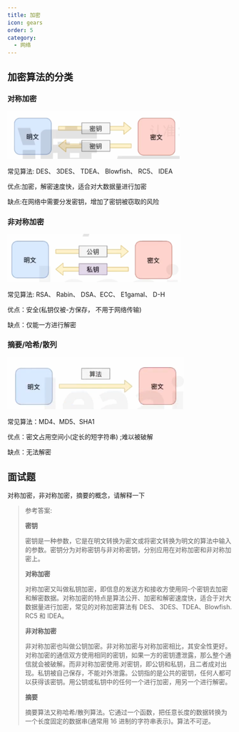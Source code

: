 ```yaml
---
title: 加密
icon: gears
order: 5
category:
  - 网络
---
```


## 加密算法的分类

### 对称加密

<img src=" ../../../../src/.vuepress/public/assets/images/moreThanCode/network/encrypt/image-20240223103147452.png" alt="image-20240223103147452" style="zoom:80%;" />

常见算法: DES、 3DES、 TDEA、 Blowfish、 RC5、 IDEA

优点:加密，解密速度快，适合对大数据量进行加密

缺点:在网络中需要分发密钥，增加了密钥被窃取的风险

### 非对称加密

<img src=" ../../../../src/.vuepress/public/assets/images/moreThanCode/network/encrypt/image-20240223103205264.png" style="zoom:80%;" />

常见算法: RSA、 Rabin、 DSA、ECC、 E1gamal、 D-H

优点：安全(私钥仅被-方保存， 不用于网络传输)

缺点：仅能一方进行解密

### 摘要/哈希/散列

<img src=" ../../../../src/.vuepress/public/assets/images/moreThanCode/network/encrypt/image-20240223103329053.png" style="zoom:80%;" />

常见算法：MD4、MD5、SHA1

优点：密文占用空间小(定长的短字符串) ;难以被破解

缺点：无法解密

## 面试题

对称加密，非对称加密，摘要的概念，请解释一下

> 参考答案:
>
> **密钥**
>
> 密钥是一种参数，它是在明文转换为密文或将密文转换为明文的算法中输入的参数。密钥分为对称密钥与非对称密钥，分别应用在对称加密和非对称加密上。
>
> **对称加密**
>
> 对称加密又叫做私钥加密，即信息的发送方和接收方使用同-个密钥去加密和解密数据。对称加密的特点是算法公开、加密和解密速度快，适合于对大数据量进行加密，常见的对称加密算法有 DES、 3DES、TDEA、Blowfish. RC5 和 IDEA。
>
> **非对称加密**
>
> 非对称加密也叫做公钥加密。非对称加密与对称加密相比，其安全性更好。对称加密的通信双方使用相同的密钥，如果一方的密钥遭泄露，那么整个通信就会被破解。而非对称加密使用.对密钥，即公钥和私钥，且二者成对出现。私钥被自己保存，不能对外泄露。公钥指的是公共的密钥，任何人都可以获得该密钥。用公钥或私钥中的任何一个进行加密，用另一个进行解密。
>
> **摘要**
>
> 摘要算法又称哈希/散列算法。它通过一个函数，把任意长度的数据转换为一个长度固定的数据串(通常用 16 进制的字符串表示)。算法不可逆。
